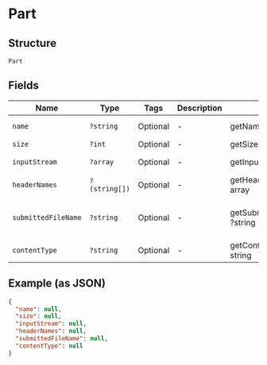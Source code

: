 
# Part

## Structure

`Part`

## Fields

| Name | Type | Tags | Description | Getter | Setter |
|  --- | --- | --- | --- | --- | --- |
| `name` | `?string` | Optional | - | getName(): ?string | setName(?string name): void |
| `size` | `?int` | Optional | - | getSize(): ?int | setSize(?int size): void |
| `inputStream` | `?array` | Optional | - | getInputStream(): ?array | setInputStream(?array inputStream): void |
| `headerNames` | `?(string[])` | Optional | - | getHeaderNames(): ?array | setHeaderNames(?array headerNames): void |
| `submittedFileName` | `?string` | Optional | - | getSubmittedFileName(): ?string | setSubmittedFileName(?string submittedFileName): void |
| `contentType` | `?string` | Optional | - | getContentType(): ?string | setContentType(?string contentType): void |

## Example (as JSON)

```json
{
  "name": null,
  "size": null,
  "inputStream": null,
  "headerNames": null,
  "submittedFileName": null,
  "contentType": null
}
```

